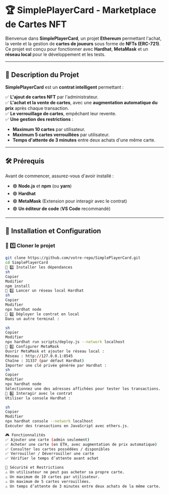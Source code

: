 # 🏆 **SimplePlayerCard - Marketplace de Cartes NFT**  

Bienvenue dans **SimplePlayerCard**, un projet **Ethereum** permettant l'achat, la vente et la gestion de **cartes de joueurs** sous forme de **NFTs (ERC-721)**.  
Ce projet est conçu pour fonctionner avec **Hardhat**, **MetaMask** et un **réseau local** pour le développement et les tests.  

---

## 📌 **Description du Projet**  

**SimplePlayerCard** est un **contrat intelligent** permettant :  

✅ **L'ajout de cartes NFT** par l'administrateur.  
✅ **L'achat et la vente de cartes**, avec une **augmentation automatique du prix** après chaque transaction.  
✅ **Le verrouillage de cartes**, empêchant leur revente.  
✅ **Une gestion des restrictions** :  
   - **Maximum 10 cartes** par utilisateur.  
   - **Maximum 5 cartes verrouillées** par utilisateur.  
   - **Temps d'attente de 3 minutes** entre deux achats d'une même carte.  

---

## 🛠 **Prérequis**  

Avant de commencer, assurez-vous d'avoir installé :  

- 🟢 **Node.js** et **npm** (ou **yarn**)  
- 🟢 **Hardhat**  
- 🟢 **MetaMask** (Extension pour interagir avec le contrat)  
- 🟢 **Un éditeur de code** (**VS Code** recommandé)  

---

## 🚀 **Installation et Configuration**  

### 🔹 **1️⃣ Cloner le projet**  
```sh
git clone https://github.com/votre-repo/SimplePlayerCard.git
cd SimplePlayerCard
🔹 2️⃣ Installer les dépendances
sh
Copier
Modifier
npm install
🔹 3️⃣ Lancer un réseau local Hardhat
sh
Copier
Modifier
npx hardhat node
🔹 4️⃣ Déployer le contrat en local
Dans un autre terminal :

sh
Copier
Modifier
npx hardhat run scripts/deploy.js --network localhost
🔹 5️⃣ Configurer MetaMask
Ouvrir MetaMask et ajouter le réseau local :
Réseau : http://127.0.0.1:8545
Chaîne : 31337 (par défaut Hardhat)
Importer une clé privée générée par Hardhat :
sh
Copier
Modifier
npx hardhat node
Sélectionnez une des adresses affichées pour tester les transactions.
🔹 6️⃣ Interagir avec le contrat
Utiliser la console Hardhat :

sh
Copier
Modifier
npx hardhat console --network localhost
Exécuter des transactions en JavaScript avec ethers.js.

🎮 Fonctionnalités
✅ Ajouter une carte (admin seulement)
✅ Acheter une carte (en ETH, avec augmentation de prix automatique)
✅ Consulter les cartes possédées / disponibles
✅ Verrouiller / Déverrouiller une carte
✅ Vérifier le temps d’attente avant achat

🔐 Sécurité et Restrictions
⚠️ Un utilisateur ne peut pas acheter sa propre carte.
⚠️ Un maximum de 10 cartes par utilisateur.
⚠️ Un maximum de 5 cartes verrouillées.
⚠️ Un temps d’attente de 3 minutes entre deux achats de la même carte.
